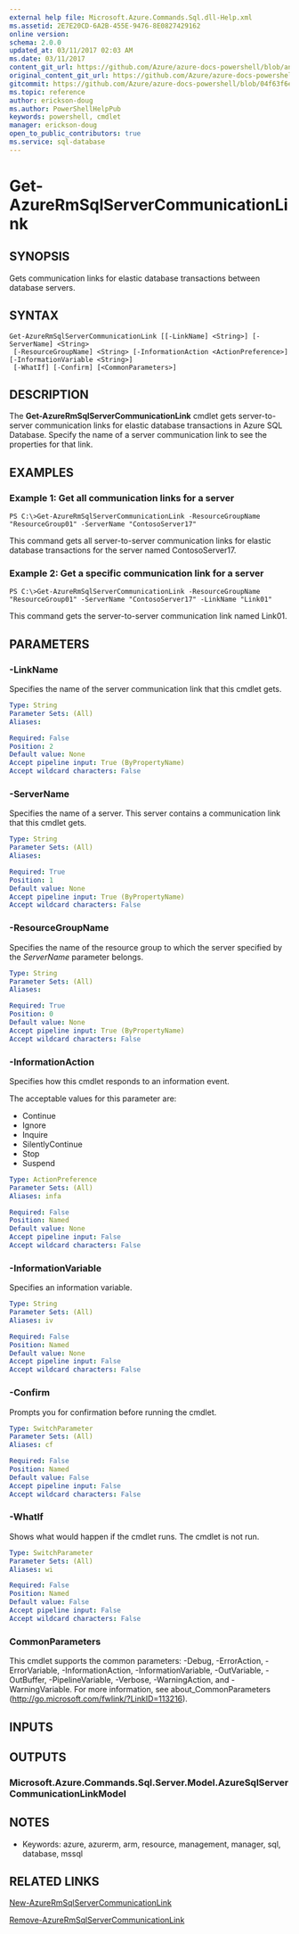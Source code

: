 ```yaml
---
external help file: Microsoft.Azure.Commands.Sql.dll-Help.xml
ms.assetid: 2E7E20CD-6A2B-455E-9476-8E0827429162
online version:
schema: 2.0.0
updated_at: 03/11/2017 02:03 AM
ms.date: 03/11/2017
content_git_url: https://github.com/Azure/azure-docs-powershell/blob/anne052617/azureps-cmdlets-docs/ResourceManager/AzureRM.Sql/v2.7.0/Get-AzureRmSqlServerCommunicationLink.md
original_content_git_url: https://github.com/Azure/azure-docs-powershell/blob/anne052617/azureps-cmdlets-docs/ResourceManager/AzureRM.Sql/v2.7.0/Get-AzureRmSqlServerCommunicationLink.md
gitcommit: https://github.com/Azure/azure-docs-powershell/blob/04f63f6e685743ace2c57eb157574e34e8610b1c
ms.topic: reference
author: erickson-doug
ms.author: PowerShellHelpPub
keywords: powershell, cmdlet
manager: erickson-doug
open_to_public_contributors: true
ms.service: sql-database
---
```


# Get-AzureRmSqlServerCommunicationLink

## SYNOPSIS
Gets communication links for elastic database transactions between database servers.

## SYNTAX

```
Get-AzureRmSqlServerCommunicationLink [[-LinkName] <String>] [-ServerName] <String>
 [-ResourceGroupName] <String> [-InformationAction <ActionPreference>] [-InformationVariable <String>]
 [-WhatIf] [-Confirm] [<CommonParameters>]
```

## DESCRIPTION
The **Get-AzureRmSqlServerCommunicationLink** cmdlet gets server-to-server communication links for elastic database transactions in Azure SQL Database.
Specify the name of a server communication link to see the properties for that link.

## EXAMPLES

### Example 1: Get all communication links for a server
```
PS C:\>Get-AzureRmSqlServerCommunicationLink -ResourceGroupName "ResourceGroup01" -ServerName "ContosoServer17"
```

This command gets all server-to-server communication links for elastic database transactions for the server named ContosoServer17.

### Example 2: Get a specific communication link for a server
```
PS C:\>Get-AzureRmSqlServerCommunicationLink -ResourceGroupName "ResourceGroup01" -ServerName "ContosoServer17" -LinkName "Link01"
```

This command gets the server-to-server communication link named Link01.

## PARAMETERS

### -LinkName
Specifies the name of the server communication link that this cmdlet gets.

```yaml
Type: String
Parameter Sets: (All)
Aliases: 

Required: False
Position: 2
Default value: None
Accept pipeline input: True (ByPropertyName)
Accept wildcard characters: False
```

### -ServerName
Specifies the name of a server.
This server contains a communication link that this cmdlet gets.

```yaml
Type: String
Parameter Sets: (All)
Aliases: 

Required: True
Position: 1
Default value: None
Accept pipeline input: True (ByPropertyName)
Accept wildcard characters: False
```

### -ResourceGroupName
Specifies the name of the resource group to which the server specified by the *ServerName* parameter belongs.

```yaml
Type: String
Parameter Sets: (All)
Aliases: 

Required: True
Position: 0
Default value: None
Accept pipeline input: True (ByPropertyName)
Accept wildcard characters: False
```

### -InformationAction
Specifies how this cmdlet responds to an information event.

The acceptable values for this parameter are:

- Continue
- Ignore
- Inquire
- SilentlyContinue
- Stop
- Suspend

```yaml
Type: ActionPreference
Parameter Sets: (All)
Aliases: infa

Required: False
Position: Named
Default value: None
Accept pipeline input: False
Accept wildcard characters: False
```

### -InformationVariable
Specifies an information variable.

```yaml
Type: String
Parameter Sets: (All)
Aliases: iv

Required: False
Position: Named
Default value: None
Accept pipeline input: False
Accept wildcard characters: False
```

### -Confirm
Prompts you for confirmation before running the cmdlet.

```yaml
Type: SwitchParameter
Parameter Sets: (All)
Aliases: cf

Required: False
Position: Named
Default value: False
Accept pipeline input: False
Accept wildcard characters: False
```

### -WhatIf
Shows what would happen if the cmdlet runs.
The cmdlet is not run.

```yaml
Type: SwitchParameter
Parameter Sets: (All)
Aliases: wi

Required: False
Position: Named
Default value: False
Accept pipeline input: False
Accept wildcard characters: False
```

### CommonParameters
This cmdlet supports the common parameters: -Debug, -ErrorAction, -ErrorVariable, -InformationAction, -InformationVariable, -OutVariable, -OutBuffer, -PipelineVariable, -Verbose, -WarningAction, and -WarningVariable. For more information, see about_CommonParameters (http://go.microsoft.com/fwlink/?LinkID=113216).

## INPUTS

## OUTPUTS

### Microsoft.Azure.Commands.Sql.Server.Model.AzureSqlServerCommunicationLinkModel

## NOTES
* Keywords: azure, azurerm, arm, resource, management, manager, sql, database, mssql

## RELATED LINKS

[New-AzureRmSqlServerCommunicationLink](./New-AzureRmSqlServerCommunicationLink.md)

[Remove-AzureRmSqlServerCommunicationLink](./Remove-AzureRmSqlServerCommunicationLink.md)


